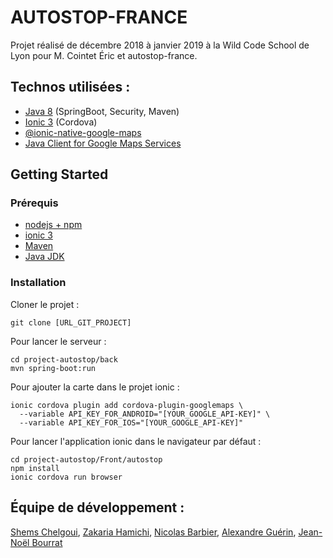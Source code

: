 # AUTOSTOP-FRANCE
Projet réalisé de décembre 2018 à janvier 2019 à la Wild Code School de Lyon pour M. Cointet Éric et autostop-france.


## Technos utilisées :
+ [Java 8](https://docs.oracle.com/javase/8/docs/api/) (SpringBoot, Security, Maven)
+ [Ionic 3](https://ionicframework.com/docs/v3/) (Cordova)
+ [@ionic-native-google-maps](https://github.com/ionic-team/ionic-native-google-maps)
+ [Java Client for Google Maps Services
](https://github.com/googlemaps/google-maps-services-java)

## Getting Started

### Prérequis
+ [nodejs + npm](https://nodejs.org/en/)
+ [ionic 3](https://ionicframework.com/docs/v3/intro/installation/)
+ [Maven](https://maven.apache.org/)
+ [Java JDK](https://www.oracle.com/technetwork/java/javase/downloads/index-jsp-138363.html)

### Installation
Cloner le projet :
```
git clone [URL_GIT_PROJECT]
```

Pour lancer le serveur :

```
cd project-autostop/back
mvn spring-boot:run
```

Pour ajouter la carte dans le projet ionic :
```
ionic cordova plugin add cordova-plugin-googlemaps \
  --variable API_KEY_FOR_ANDROID="[YOUR_GOOGLE_API-KEY]" \
  --variable API_KEY_FOR_IOS="[YOUR_GOOGLE_API-KEY]"
```

Pour lancer l'application ionic dans le navigateur par défaut :

```
cd project-autostop/Front/autostop
npm install
ionic cordova run browser
```

## Équipe de développement :
[Shems Chelgoui](https://github.com/F4CTE), [Zakaria Hamichi](https://github.com/ZakariaHamichi), [Nicolas Barbier](https://github.com/Nsb83), [Alexandre Guérin](https://github.com/Ithrandil), [Jean-Noël Bourrat](https://github.com/JNBourrat)

